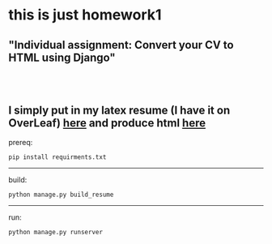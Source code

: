 # this is just homework1

## "Individual assignment: Convert your CV to HTML using Django"
<br></br>
I simply put in my latex resume (I have it on OverLeaf) [here](https://github.com/123R3N321/GroupGET/blob/Django-homework/latex2html/resume_src/resume.tex) and produce html [here](https://github.com/123R3N321/GroupGET/blob/Django-homework/latex2html/templates/_resume_content.html)
---
prereq:
```shell
pip install requirments.txt
```
---
build:
```shell
python manage.py build_resume
```
---
run:
```shell
python manage.py runserver
```